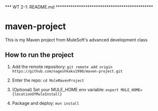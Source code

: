 *** WT 2-1: README.md **********************************************

# maven-project

This is my Maven project from MuleSoft's advanced development class

## How to run the project

1. Add the remote repository: `git remote add origin https://github.com/nageshkaku1990/maven-project.git`

1. Enter the repo: `cd MuleMavenProject`

1. (Optional) Set your MULE_HOME env variable: `export MULE_HOME={locationOfMuleInstall}`

1. Package and deploy: `mvn install` 

